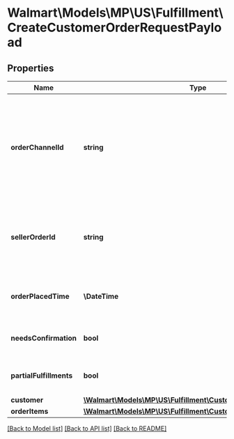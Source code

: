 # Walmart\Models\MP\US\Fulfillment\CreateCustomerOrderRequestPayload

## Properties

Name | Type | Description | Notes
------------ | ------------- | ------------- | -------------
**orderChannelId** | **string** | Unique ID identifying channels from where the orders have been generated. This ID is generated by Walmart at the time of on-boarding onto multichannel program and this cannot be a random number |
**sellerOrderId** | **string** | Unique ID identifying customer order request. Preferred to attach seller short name as prefix. For example: 'seller001' |
**orderPlacedTime** | **\DateTime** | Order placed time at respective channels. Format: '2022-03-25T21:58:30.143Z' |
**needsConfirmation** | **bool** | Flag to identify if confirmation is needed. Currently supported: 'false' | [optional]
**partialFulfillments** | **bool** | Flag to identify if partial fulfilment is allowed. Currently supported: 'false' | [optional]
**customer** | [**\Walmart\Models\MP\US\Fulfillment\CustomerOrderContactDetails**](CustomerOrderContactDetails.md) |  |
**orderItems** | [**\Walmart\Models\MP\US\Fulfillment\CustomerOrderItem[]**](CustomerOrderItem.md) | Order items details |


[[Back to Model list]](./) [[Back to API list]](../../../../../README.md#supported-apis) [[Back to README]](../../../../../README.md)
